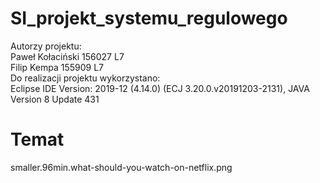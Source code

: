 # SI_projekt_systemu_regulowego
Autorzy projektu:<br>
Paweł Kołaciński 156027 L7<br>
Filip Kempa 155909 L7<br>
Do realizacji projektu wykorzystano:<br>
Eclipse IDE Version: 2019-12 (4.14.0) (ECJ 3.20.0.v20191203-2131), JAVA Version 8 Update 431<br>
# Temat
smaller.96min.what-should-you-watch-on-netflix.png
